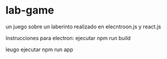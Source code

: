 # lab-game
un juego sobre un laberinto realizado en elecntroon.js y react.js

Instrucciones para electron:
ejecutar npm run build

leugo ejecutar npm run app
